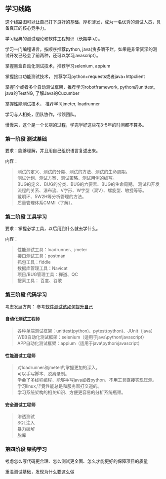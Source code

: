 ## 学习线路

这个线路图可以让自己打下良好的基础，厚积薄发，成为一名优秀的测试人员，具备真正的核心竞争力。

学习经典的测试理论和软件工程知识（长期学习）。

学习一门编程语言，按顺序推荐python, java(贪多嚼不烂，如果是非常资深的测试开发已经会了前两种，还可以学习javascript）。

掌握黑盒自动化测试技术，推荐学习selenium, appium

掌握接口功能测试技术， 推荐学习python+requests或者java+httpclient

掌握1个或者多个自动测试框架，推荐学习robotframework, python的unittest, java的TestNG, 了解Java的Cucumber

掌握性能测试技术， 推荐学习jmeter, loadrunner

学习与人相处，团队协作，带领团队。

慢慢来，这个是一个长期的过程，学完学好这些花3-5年的时间都不算多。

### 第一阶段 测试基础

要求：能够理解，并且用自己组织语言复述出来。

内容：
>测试的定义、测试的分类、测试的方法、测试的生命周期。  
>测试计划、测试方案、测试策略、测试用例的编写。  
>BUG的定义、BUG的分类、BUG的六要素、BUG的生命周期。 测试和开发流程的关系、瀑布流、V字形、W字型（双V）、螺旋型、敏捷等等。  
>戴明环、5W2H等分析管理的方法。  
>质量管理体系CMMI（了解）。    

### 第二阶段 工具学习

要求：掌握必学工具，以后用到什么就去学什么。

内容：
>性能测试工具：loadrunner、jmeter  
>接口测试工具：postman   
>抓包工具：fiddle   
>数据库管理工具：Navicat    
>项目/BUG管理工具：禅道、QC   
>搜索工具： 百度、谷歌   

### 第三阶段 代码学习

考虑发展方向：  参考[软件测试该如何提升自己](https://www.zhihu.com/question/34426895/answer/235063852)  

#### 自动化测试工程师  

>各种单端测试框架：unittest(python)、pytest(python)、JUnit（java）  
>WEB自动化测试框架：selenium（适用于java\python\javascript）  
>APP自动化测试框架：appium（适用于java\python\javascript）  

#### 性能测试工程师   

>对loadrunner和jmeter的掌握更加的深入。  
>可以手写脚本、脱离录制。  
>学会了多线程编程、能够手写java或者python、不用工具直接实现压测。  
>学习linux,毕竟性能总是和服务器打交道的。  
>学习系统架构的相关知识、方便更容易的分析系统瓶颈。  

#### 安全测试工程师 

>渗透测试  
>SQL注入  
>暴力破解  
>脱库  

### 第四阶段 架构学习

考虑怎么写代码更合理、怎么测试更全面、怎么才能更好的保障项目的质量

重温测试基础，发现为什么要这么做

